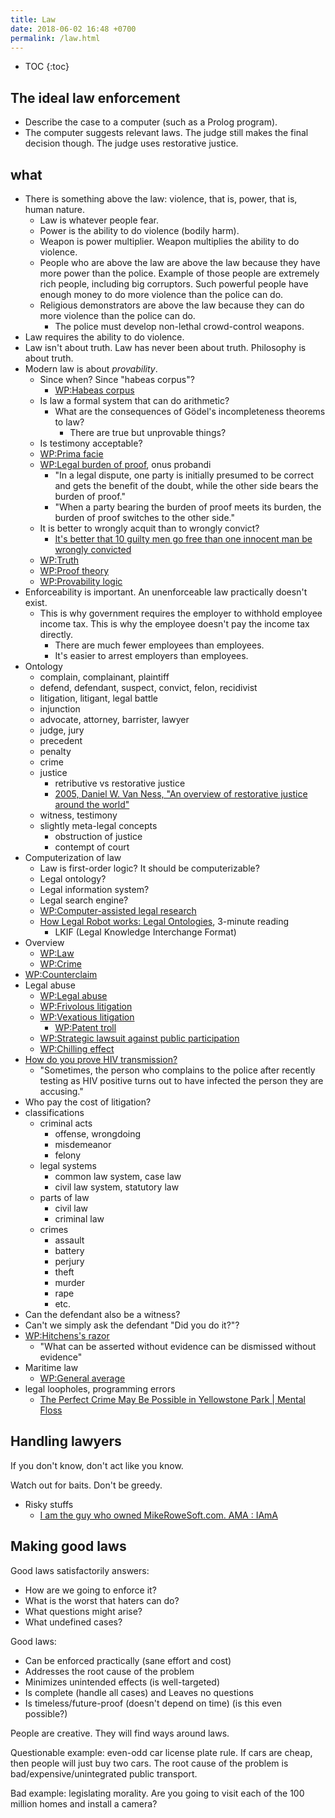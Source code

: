 ```yaml
---
title: Law
date: 2018-06-02 16:48 +0700
permalink: /law.html
---
```


- TOC
{:toc}

## The ideal law enforcement

- Describe the case to a computer (such as a Prolog program).
- The computer suggests relevant laws.
The judge still makes the final decision though.
The judge uses restorative justice.

## what

- There is something above the law: violence, that is, power, that is, human nature.
    - Law is whatever people fear.
    - Power is the ability to do violence (bodily harm).
    - Weapon is power multiplier.
    Weapon multiplies the ability to do violence.
    - People who are above the law are above the law because they have more power than the police.
    Example of those people are extremely rich people, including big corruptors.
    Such powerful people have enough money to do more violence than the police can do.
    - Religious demonstrators are above the law because they can do more violence than the police can do.
        - The police must develop non-lethal crowd-control weapons.
- Law requires the ability to do violence.
- Law isn't about truth.
Law has never been about truth.
Philosophy is about truth.
- Modern law is about *provability*.
    - Since when? Since "habeas corpus"?
        - [WP:Habeas corpus](https://en.wikipedia.org/wiki/Habeas_corpus)
    - Is law a formal system that can do arithmetic?
        - What are the consequences of Gödel's incompleteness theorems to law?
            - There are true but unprovable things?
    - Is testimony acceptable?
    - [WP:Prima facie](https://en.wikipedia.org/wiki/Prima_facie)
    - [WP:Legal burden of proof](https://en.wikipedia.org/wiki/Burden_of_proof_(law)), onus probandi
        - "In a legal dispute, one party is initially presumed to be correct and gets the benefit of the doubt,
        while the other side bears the burden of proof."
        - "When a party bearing the burden of proof meets its burden, the burden of proof switches to the other side."
    - It is better to wrongly acquit than to wrongly convict?
        - [It's better that 10 guilty men go free than one innocent man be wrongly convicted](https://www.independent.co.uk/news/uk/home-news/its-better-that-10-guilty-men-go-free-than-one-innocent-man-be-wrongly-convicted-944059.html)
    - [WP:Truth](https://en.wikipedia.org/wiki/Truth)
    - [WP:Proof theory](https://en.wikipedia.org/wiki/Proof_theory)
    - [WP:Provability logic](https://en.wikipedia.org/wiki/Provability_logic)
- Enforceability is important.
An unenforceable law practically doesn't exist.
    - This is why government requires the employer to withhold employee income tax.
    This is why the employee doesn't pay the income tax directly.
        - There are much fewer employees than employees.
        - It's easier to arrest employers than employees.
- Ontology
    - complain, complainant, plaintiff
    - defend, defendant, suspect, convict, felon, recidivist
    - litigation, litigant, legal battle
    - injunction
    - advocate, attorney, barrister, lawyer
    - judge, jury
    - precedent
    - penalty
    - crime
    - justice
        - retributive vs restorative justice
        - [2005, Daniel W. Van Ness, "An overview of restorative justice around the world"](https://assets.justice.vic.gov.au/njc/resources/c4518c8a-c200-4623-afd1-42e255b62cf9/01+an+overview+of+restorative+justice.pdf)
    - witness, testimony
    - slightly meta-legal concepts
        - obstruction of justice
        - contempt of court
- Computerization of law
    - Law is first-order logic? It should be computerizable?
    - Legal ontology?
    - Legal information system?
    - Legal search engine?
    - [WP:Computer-assisted legal research](https://en.wikipedia.org/wiki/Computer-assisted_legal_research)
    - [How Legal Robot works: Legal Ontologies](https://www.legalrobot.com/blog/2016/05/25/Ontologies/), 3-minute reading
        - LKIF (Legal Knowledge Interchange Format)
- Overview
    - [WP:Law](https://en.wikipedia.org/wiki/Law)
    - [WP:Crime](https://en.wikipedia.org/wiki/Crime)
- [WP:Counterclaim](https://en.wikipedia.org/wiki/Counterclaim)
- Legal abuse
    - [WP:Legal abuse](https://en.wikipedia.org/wiki/Legal_abuse)
    - [WP:Frivolous litigation](https://en.wikipedia.org/wiki/Frivolous_litigation)
    - [WP:Vexatious litigation](https://en.wikipedia.org/wiki/Vexatious_litigation)
        - [WP:Patent troll](https://en.wikipedia.org/wiki/Patent_troll)
    - [WP:Strategic lawsuit against public participation](https://en.wikipedia.org/wiki/Strategic_lawsuit_against_public_participation)
    - [WP:Chilling effect](https://en.wikipedia.org/wiki/Chilling_effect)
- [How do you prove HIV transmission?](http://www.tht.org.uk/myhiv/Telling-people/Law/How-do-you-prove-it_qm_)
    - "Sometimes, the person who complains to the police after recently testing as HIV positive turns out to have infected the person they are accusing."
- Who pay the cost of litigation?
- classifications
    - criminal acts
        - offense, wrongdoing
        - misdemeanor
        - felony
    - legal systems
        - common law system, case law
        - civil law system, statutory law
    - parts of law
        - civil law
        - criminal law
    - crimes
        - assault
        - battery
        - perjury
        - theft
        - murder
        - rape
        - etc.
- Can the defendant also be a witness?
- Can't we simply ask the defendant "Did you do it?"?
- [WP:Hitchens's razor](https://en.wikipedia.org/wiki/Hitchens%27s_razor)
    - "What can be asserted without evidence can be dismissed without evidence"
- Maritime law
    - [WP:General average](https://en.wikipedia.org/wiki/General_average)
- legal loopholes, programming errors
    - [The Perfect Crime May Be Possible in Yellowstone Park | Mental Floss](https://mentalfloss.com/article/83439/perfect-crime-may-be-possible-yellowstone-park)

## Handling lawyers

If you don't know, don't act like you know.

Watch out for baits.
Don't be greedy.

- Risky stuffs
    - [I am the guy who owned MikeRoweSoft.com. AMA : IAmA](https://www.reddit.com/r/IAmA/comments/ajsih/i_am_the_guy_who_owned_mikerowesoftcom_ama/c0hy3d8/)

## Making good laws

Good laws satisfactorily answers:

- How are we going to enforce it?
- What is the worst that haters can do?
- What questions might arise?
- What undefined cases?

Good laws:

- Can be enforced practically (sane effort and cost)
- Addresses the root cause of the problem
- Minimizes unintended effects (is well-targeted)
- Is complete (handle all cases) and Leaves no questions
- Is timeless/future-proof (doesn't depend on time) (is this even possible?)

People are creative.
They will find ways around laws.

Questionable example: even-odd car license plate rule.
If cars are cheap, then people will just buy two cars.
The root cause of the problem is bad/expensive/unintegrated public transport.

Bad example: legislating morality.
Are you going to visit each of the 100 million homes and install a camera?
